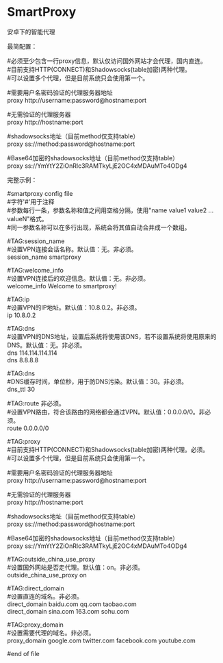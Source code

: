 # SmartProxy
安卓下的智能代理


最简配置：  
  
\#必须至少包含一行proxy信息，默认仅访问国外网站才会代理，国内直连。  
\#目前支持HTTP(CONNECT)和Shadowsocks(table加密)两种代理。  
\#可以设置多个代理，但是目前系统只会使用第一个。  

\#需要用户名密码验证的代理服务器地址  
proxy http://username:password@hostname:port  
 
\#无需验证的代理服务器  
proxy http://hostname:port   

\#shadowsocks地址（目前method仅支持table）  
proxy ss://method:password@hostname:port  

\#Base64加密的shadowsocks地址（目前method仅支持table）  
proxy ss://YmYtY2ZiOnRlc3RAMTkyLjE2OC4xMDAuMTo4ODg4  
          
完整示例：  

\#smartproxy config file  
\#字符'#'用于注释  
\#参数每行一条，参数名称和值之间用空格分隔，使用"name value1 value2 ... valueN"格式。  
\#同一参数名称可以在多行出现，系统会将其值自动合并成一个数组。  

\#TAG:session_name   
\#设置VPN连接会话名称。默认值：无。非必须。  
session_name smartproxy  

\#TAG:welcome_info  
\#设置VPN连接后的欢迎信息。默认值：无。非必须。  
welcome_info Welcome to smartproxy!  

\#TAG:ip  
\#设置VPN的IP地址。默认值：10.8.0.2。非必须。  
ip 10.8.0.2  

\#TAG:dns  
\#设置VPN的DNS地址，设置后系统将使用该DNS，若不设置系统将使用原来的DNS。默认值：无。非必须。  
dns 114.114.114.114  
dns 8.8.8.8  

\#TAG:dns  
\#DNS缓存时间，单位秒，用于防DNS污染。默认值：30。非必须。  
dns_ttl 30  

\#TAG:route 非必须。  
\#设置VPN路由，符合该路由的网络都会通过VPN。默认值：0.0.0.0/0。非必须。  
route 0.0.0.0/0  

\#TAG:proxy  
\#目前支持HTTP(CONNECT)和Shadowsocks(table加密)两种代理。必须。  
\#可以设置多个代理，但是目前系统只会使用第一个。    

\#需要用户名密码验证的代理服务器地址  
proxy http://username:password@hostname:port  

\#无需验证的代理服务器  
proxy http://hostname:port   

\#shadowsocks地址（目前method仅支持table）  
proxy ss://method:password@hostname:port  

\#Base64加密的shadowsocks地址（目前method仅支持table）  
proxy ss://YmYtY2ZiOnRlc3RAMTkyLjE2OC4xMDAuMTo4ODg4  

\#TAG:outside_china_use_proxy  
\#设置国外网站是否走代理。默认值：on。非必须。  
outside_china_use_proxy on  

\#TAG:direct_domain  
\#设置直连的域名。非必须。  
direct_domain baidu.com qq.com taobao.com  
direct_domain sina.com 163.com sohu.com  

\#TAG:proxy_domain  
\#设置需要代理的域名。非必须。  
proxy_domain google.com twitter.com facebook.com youtube.com  

\#end of file  
